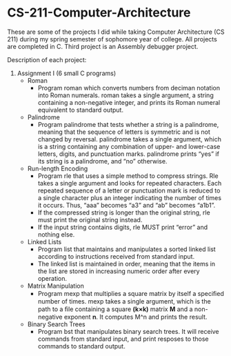 # CS-211-Computer-Architecture
These are some of the projects I did while taking Computer Architecture (CS 211) during my spring semester of sophomore year of college. All projects are completed in C. Third project is an Assembly debugger project.

Description of each project:

  1. Assignment I (6 small C programs)
      - Roman
        - Program roman which converts numbers from deciman notation into Roman numerals. roman takes a single argument, a string                   containing a non-negative integer, and prints its Roman numeral equivalent to standard output.
      - Palindrome
        - Program palindrome that tests whether a string is a palindrome, meaning that the sequence of letters is symmetric and is not               changed by reversal. palindrome takes a single argument, which is a string containing any combination of upper- and lower-case             letters, digits, and punctuation marks. palindrome prints “yes” if its string is a palindrome, and “no” otherwise.
      - Run-length Encoding
        - Program rle that uses a simple method to compress strings. Rle takes a single argument and looks for repeated characters. Each             repeated sequence of a letter or punctuation mark is reduced to a single character plus an integer indicating the number of               times it occurs. Thus, “aaa” becomes “a3” and “ab” becomes “a1b1”. 
        - If the compressed string is longer than the original string, rle must print the original string instead. 
        - If the input string contains digits, rle MUST print “error” and nothing else.
      - Linked Lists
        - Program list that maintains and manipulates a sorted linked list according to instructions received from standard input.
        - The linked list is maintained in order, meaning that the items in the list are stored in increasing numeric order after every           operation.
      - Matrix Manipulation
        - Program mexp that multiplies a square matrix by itself a speciﬁed number of times. mexp takes a single argument, which is the           path to a ﬁle containing a square **(k×k)** matrix **M** and a non-negative exponent **n**. It computes M^n and prints the               result. 
      - Binary Search Trees
        - Program bst that manipulates binary search trees. It will receive commands from standard input, and print resposes to those             commands to standard output.
       



      
